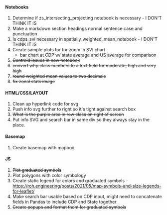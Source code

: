 #### Notebooks
1. Determine if zs_intersecting_projecting notebook is necessary - I DON'T THINK IT IS
2. Make a markdown section headings normal sentence case and punctuation
3. Is cdps_svi necessary in spatially_weighted_mean_notebook - I DON'T THINK IT IS
4. Create sample plots for for zoom in SVI chart
    - bar chart at CDP w/ state average and US average for comparison
5. ~~Centroid issues in new notebook~~
6. ~~convert whp class numbers to a text field for moderate, high and very high~~
7. ~~round weighted mean values to two decimals~~
8. ~~fix zonal stats image~~

#### HTML/CSS/LAYOUT
1. Clean up hyperlink code for svg
2. Push info svg further to right so it's tight against search box
3. ~~What is the purple area in row class on right of screen~~
4. Put info SVG and search bar in same div so they always stay in the place.


#### Basemap
1. Create basemap with mapbox

#### JS
1. ~~Plot graduated symbols~~
2. Plot polygons with color symbology
3. Create static legend for colors and graduated symbols - https://roh.engineering/posts/2021/05/map-symbols-and-size-legends-for-leaflet/
4. Make search bar usable based on CDP input, might need to concatenate fields in Pandas to include CDP and State together
5. ~~Create popups and format them for graduated symbols~~


